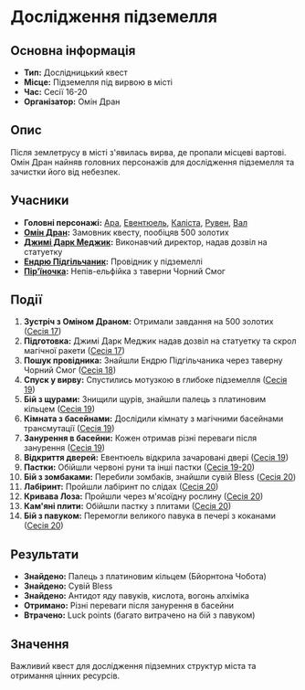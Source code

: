 # Дослідження підземелля

## Основна інформація
- **Тип:** Дослідницький квест
- **Місце:** Підземелля під вирвою в місті
- **Час:** Сесії 16-20
- **Організатор:** Омін Дран

## Опис
Після землетрусу в місті з'явилась вирва, де пропали місцеві вартові. Омін Дран найняв головних персонажів для дослідження підземелля та зачистки його від небезпек.

## Учасники
- **Головні персонажі:** [Ара](Ара.md), [Евентюель](Евентюель.md), [Каліста](Каліста.md), [Рувен](Рувен.md), [Вал](Вал.md)
- **[Омін Дран](Омін_Дран.md):** Замовник квесту, пообіцяв 500 золотих
- **[Джимі Дарк Меджик](Джимі_Дарк_Меджик.md):** Виконавчий директор, надав дозвіл на статуетку
- **[Ендрю Підгільчаник](Ендрю_Підгільчаник.md):** Провідник у підземеллі
- **[Пір'їночка](Пір'їночка.md):** Непів-ельфійка з таверни Чорний Смог

## Події
1. **Зустріч з Оміном Драном:** Отримали завдання на 500 золотих ([Сесія 17](Notes/Сесія_17.md))
2. **Підготовка:** Джимі Дарк Меджик надав дозвіл на статуетку та скрол магічної ракети ([Сесія 17](Notes/Сесія_17.md))
3. **Пошук провідника:** Знайшли Ендрю Підгільчаника через таверну Чорний Смог ([Сесія 18](Notes/Сесія_18.md))
4. **Спуск у вирву:** Спустились мотузкою в глибоке підземелля ([Сесія 19](Notes/Сесія_19.md))
5. **Бій з щурами:** Знищили щурів, знайшли палець з платиновим кільцем ([Сесія 19](Notes/Сесія_19.md))
6. **Кімната з басейнами:** Дослідили кімнату з магічними басейнами трансмутації ([Сесія 19](Notes/Сесія_19.md))
7. **Занурення в басейни:** Кожен отримав різні переваги після занурення ([Сесія 19](Notes/Сесія_19.md))
8. **Відкриття дверей:** Евентюель відкрила зачаровані двері ([Сесія 19](Notes/Сесія_19.md))
9. **Пастки:** Обійшли червоні руни та інші пастки ([Сесія 19-20](Notes/Сесія_19.md))
10. **Бій з зомбаками:** Перебили зомбаків, знайшли сувій Bless ([Сесія 20](Notes/Сесія_20.md))
11. **Лабіринт:** Пройшли лабіринт по слідах ([Сесія 20](Notes/Сесія_20.md))
12. **Кривава Лоза:** Пройшли через м'ясоїдну рослину ([Сесія 20](Notes/Сесія_20.md))
13. **Кам'яні плити:** Обійшли пастку з плитами ([Сесія 20](Notes/Сесія_20.md))
14. **Бій з павуком:** Перемогли великого павука в печері з коканами ([Сесія 20](Notes/Сесія_20.md))

## Результати
- **Знайдено:** Палець з платиновим кільцем (Бйорнтона Чобота)
- **Знайдено:** Сувій Bless
- **Знайдено:** Антидот яду павуків, кислота, вогонь алхіміка
- **Отримано:** Різні переваги після занурення в басейни
- **Втрачено:** Luck points (багато витрачено на бій з павуком)

## Значення
Важливий квест для дослідження підземних структур міста та отримання цінних ресурсів.
